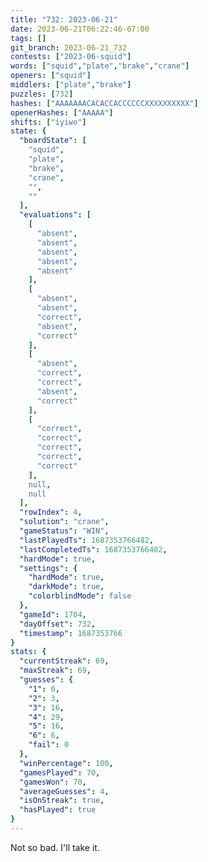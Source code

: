 ```yaml
---
title: "732: 2023-06-21"
date: 2023-06-21T06:22:46-07:00
tags: []
git_branch: 2023-06-21_732
contests: ["2023-06-squid"]
words: ["squid","plate","brake","crane"]
openers: ["squid"]
middlers: ["plate","brake"]
puzzles: [732]
hashes: ["AAAAAAACACACCACCCCCCXXXXXXXXXX"]
openerHashes: ["AAAAA"]
shifts: ["iyiwo"]
state: {
  "boardState": [
    "squid",
    "plate",
    "brake",
    "crane",
    "",
    ""
  ],
  "evaluations": [
    [
      "absent",
      "absent",
      "absent",
      "absent",
      "absent"
    ],
    [
      "absent",
      "absent",
      "correct",
      "absent",
      "correct"
    ],
    [
      "absent",
      "correct",
      "correct",
      "absent",
      "correct"
    ],
    [
      "correct",
      "correct",
      "correct",
      "correct",
      "correct"
    ],
    null,
    null
  ],
  "rowIndex": 4,
  "solution": "crane",
  "gameStatus": "WIN",
  "lastPlayedTs": 1687353766482,
  "lastCompletedTs": 1687353766482,
  "hardMode": true,
  "settings": {
    "hardMode": true,
    "darkMode": true,
    "colorblindMode": false
  },
  "gameId": 1704,
  "dayOffset": 732,
  "timestamp": 1687353766
}
stats: {
  "currentStreak": 69,
  "maxStreak": 69,
  "guesses": {
    "1": 0,
    "2": 3,
    "3": 16,
    "4": 29,
    "5": 16,
    "6": 6,
    "fail": 0
  },
  "winPercentage": 100,
  "gamesPlayed": 70,
  "gamesWon": 70,
  "averageGuesses": 4,
  "isOnStreak": true,
  "hasPlayed": true
}
---
```

<!-- more -->
Not so bad. I'll take it.
